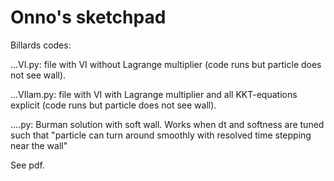 # Onno's sketchpad

Billards codes:

...VI.py: file with VI without Lagrange multiplier (code runs but particle does not see wall).

...VIlam.py: file with VI with Lagrange multiplier and all KKT-equations explicit (code runs but particle does not see wall).

....py: Burman solution with soft wall. Works when dt and softness are tuned such that "particle can turn around smoothly with resolved time stepping near the wall"

See pdf.
